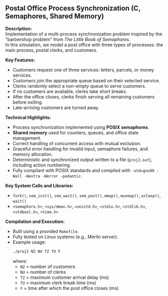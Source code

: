 ## Postal Office Process Synchronization (C, Semaphores, Shared Memory)

**Description:**  
Implementation of a multi-process synchronization problem inspired by the "barbershop problem" from *The Little Book of Semaphores*.  
In this simulation, we model a post office with three types of processes: the main process, postal clerks, and customers.

**Key Features:**
- Customers request one of three services: letters, parcels, or money services.
- Customers join the appropriate queue based on their selected service.
- Clerks randomly select a non-empty queue to serve customers.
- If no customers are available, clerks take short breaks.
- After the office closes, clerks finish serving all remaining customers before exiting.
- Late-arriving customers are turned away.

**Technical Highlights:**
- Process synchronization implemented using **POSIX semaphores**.
- **Shared memory** used for counters, queues, and office state management.
- Correct handling of concurrent access with mutual exclusion.
- Graceful error handling for invalid input, semaphore failures, and memory allocation.
- Deterministic and synchronized output written to a file (`proj2.out`), including action numbering.
- Fully compliant with POSIX standards and compiled with `-std=gnu99 -Wall -Wextra -Werror -pedantic`.

**Key System Calls and Libraries:**
- `fork()`, `sem_init()`, `sem_wait()`, `sem_post()`, `mmap()`, `munmap()`, `usleep()`, `wait()`
- `<semaphore.h>`, `<sys/mman.h>`, `<unistd.h>`, `<stdio.h>`, `<stdlib.h>`, `<stdbool.h>`, `<time.h>`

**Compilation and Execution:**
- Built using a provided `Makefile`.
- Fully tested on Linux systems (e.g., Merlin server).
- Example usage:  
  ```bash
  ./proj2 NZ NU TZ TU F
  ```
  where:
  - `NZ` = number of customers
  - `NU` = number of clerks
  - `TZ` = maximum customer arrival delay (ms)
  - `TU` = maximum clerk break time (ms)
  - `F` = time after which the post office closes (ms)
